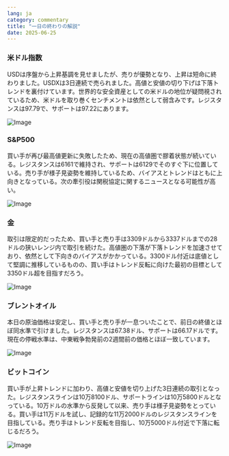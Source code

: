 ```yaml
---
lang: ja
category: commentary
title: "一日の終わりの解説"
date: 2025-06-25
---
```


### 米ドル指数

USDは序盤から上昇基調を見せましたが、売りが優勢となり、上昇は短命に終わりました。USDXは3日連続で売られました。高値と安値の切り下げは下落トレンドを裏付けています。世界的な安全資産としての米ドルの地位が疑問視されているため、米ドルを取り巻くセンチメントは依然として弱含みです。レジスタンスは97.79で、サポートは97.22にあります。

![Image](https://markleighedu.github.io/img/Jun-2025/25-Jun-2025/usdindex.jpg)

### S&P500

買い手が再び最高値更新に失敗したため、現在の高値圏で膠着状態が続いている。レジスタンスは6161で維持され、サポートは6129でそのすぐ下に位置している。売り手が様子見姿勢を維持しているため、バイアスとトレンドはともに上向きとなっている。次の牽引役は関税協定に関するニュースとなる可能性が高い。

![Image](https://markleighedu.github.io/img/Jun-2025/25-Jun-2025/sp500.jpg)

### 金

取引は限定的だったため、買い手と売り手は3309ドルから3337ドルまでの28ドルの狭いレンジ内で取引を続けた。高値圏の下落が下落トレンドを加速させており、依然として下向きのバイアスがかかっている。3300ドル付近は底値として堅調に推移しているものの、買い手はトレンド反転に向けた最初の目標として3350ドル超を目指すだろう。

![Image](https://markleighedu.github.io/img/Jun-2025/25-Jun-2025/gold.jpg)

### ブレントオイル

本日の原油価格は安定し、買い手と売り手が一息ついたことで、前日の終値とほぼ同水準で引けました。レジスタンスは67.38ドル、サポートは66.17ドルです。現在の停戦水準は、中東戦争勃発前の2週間前の価格とほぼ一致しています。

![Image](https://markleighedu.github.io/img/Jun-2025/25-Jun-2025/brentoil.jpg)

### ビットコイン

買い手が上昇トレンドに加わり、高値と安値を切り上げた3日連続の取引となった。レジスタンスラインは10万8100ドル、サポートラインは10万5800ドルとなっている。10万ドルの水準から反発して以来、売り手は様子見姿勢をとっている。買い手は11万ドルを試し、記録的な11万2000ドルのレジスタンスラインを目指している。売り手はトレンド反転を目指し、10万5000ドル付近で下落に転じるだろう。

![Image](https://markleighedu.github.io/img/Jun-2025/25-Jun-2025/bitcoin.jpg)

